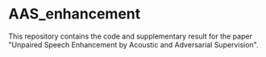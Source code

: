 # AAS_enhancement
This repository contains the code and supplementary result for the paper "Unpaired Speech Enhancement by Acoustic and Adversarial Supervision".
